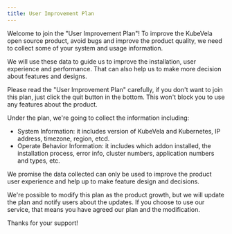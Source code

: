 ```yaml
---
title: User Improvement Plan
---
```


Welcome to join the "User Improvement Plan"! To improve the KubeVela open source product, avoid bugs and improve the product quality, we need to collect some of your system and usage information.

We will use these data to guide us to improve the installation, user experience and performance. That can also help us to make more decision about features and designs.

Please read the "User Improvement Plan" carefully, if you don't want to join this plan, just click the quit button in the bottom. This won't block you to use any features about the product.

Under the plan, we're going to collect the information including:

* System Information: it includes version of KubeVela and Kubernetes, IP address, timezone, region, etcd.
* Operate Behavior Information: it includes which addon installed, the installation process, error info, cluster numbers, application numbers and types, etc.

We promise the data collected can only be used to improve the product user experience and help up to make feature design and decisions.

We're possible to modify this plan as the product growth, but we will update the plan and notify users about the updates. If you choose to use our service, that means you have agreed our plan and the modification.

Thanks for your support!
